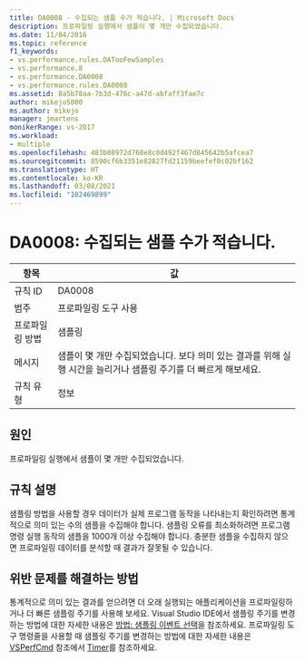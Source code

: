 ```yaml
---
title: DA0008 - 수집되는 샘플 수가 적습니다. | Microsoft Docs
description: 프로파일링 실행에서 샘플이 몇 개만 수집되었습니다.
ms.date: 11/04/2016
ms.topic: reference
f1_keywords:
- vs.performance.rules.DATooFewSamples
- vs.performance.8
- vs.performance.DA0008
- vs.performance.rules.DA0008
ms.assetid: 8a5b78aa-7b3d-476c-a47d-abfaff3fae7c
author: mikejo5000
ms.author: mikejo
manager: jmartens
monikerRange: vs-2017
ms.workload:
- multiple
ms.openlocfilehash: 483b08972d768e8c0d492f467d845642b5afcea7
ms.sourcegitcommit: 8590cf6b3351e82827fd21159beefef0c02bf162
ms.translationtype: HT
ms.contentlocale: ko-KR
ms.lasthandoff: 03/08/2021
ms.locfileid: "102469899"
---
```

# <a name="da0008-few-samples-collected"></a>DA0008: 수집되는 샘플 수가 적습니다.

|항목|값|
|-|-|
|규칙 ID|DA0008|
|범주|프로파일링 도구 사용|
|프로파일링 방법|샘플링|
|메시지|샘플이 몇 개만 수집되었습니다. 보다 의미 있는 결과를 위해 실행 시간을 늘리거나 샘플링 주기를 더 빠르게 해보세요.|
|규칙 유형|정보|

## <a name="cause"></a>원인
 프로파일링 실행에서 샘플이 몇 개만 수집되었습니다.

## <a name="rule-description"></a>규칙 설명
 샘플링 방법을 사용할 경우 데이터가 실제 프로그램 동작을 나타내는지 확인하려면 통계적으로 의미 있는 수의 샘플을 수집해야 합니다. 샘플링 오류를 최소화하려면 프로그램 명령 실행 동작의 샘플을 1000개 이상 수집해야 합니다. 충분한 샘플을 수집하지 않으면 프로파일링 데이터를 분석할 때 결과가 잘못될 수 있습니다.

## <a name="how-to-fix-violations"></a>위반 문제를 해결하는 방법
 통계적으로 의미 있는 결과를 얻으려면 더 오래 실행되는 애플리케이션을 프로파일링하거나 더 빠른 샘플링 주기를 사용해 보세요. Visual Studio IDE에서 샘플링 주기를 변경하는 방법에 대한 자세한 내용은 [방법: 샘플링 이벤트 선택](../profiling/how-to-choose-sampling-events.md)을 참조하세요. 프로파일링 도구 명령줄을 사용할 때 샘플링 주기를 변경하는 방법에 대한 자세한 내용은 [VSPerfCmd](../profiling/vsperfcmd.md) 참조에서 [Timer](../profiling/timer.md)를 참조하세요.

